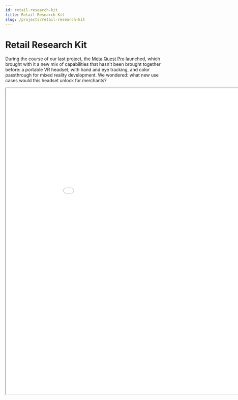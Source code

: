 ```yaml
---
id: retail-research-kit
title: Retail Research Kit
slug: /projects/retail-research-kit
---
```


# Retail Research Kit

During the course of our last project, the [Meta Quest Pro](https://www.meta.com/quest/quest-pro/) launched, which brought with it a new mix of capabilities that hasn't been brought together before: a portable VR headset, with hand and eye tracking, and color passthrough for mixed reality development. We wondered: what new use cases would this headset unlock for merchants?

<iframe width="960" height="960" src="/heatmap-visualization/" />

## Solution focused on small businesses

We realized that merchants who want to run user research studies in their stores right now have many professional options, but these studies can be expensive and time-consuming, and frankly they seem like a daunting undertaking. This is one of those areas where larger businesses are able to afford the time and money costs of these studies and optimize, putting small businesses under even more pressure to compete. We thought - hey, it might be possible to put together a retail research kit that merchants could rent for cheap (or free.) Could we use this new tech to give small businesses the tools they need to compete?

![Meta Quest Pro](/img/retail-research-kit/quest-pro.jpeg)

### Software preparation

First, we needed some software that could connect to the headset and request the user's position and orientation, and do the same for each hand's position and orientation, and the same for the gaze. After some trial-and-error, we found that at the time, Unity 2022.1.21f1 and the Built-In render pipeline was the way to go for Quest Pro (however now you can use 2022.2.1f1 and URP!) We coded up a script to save these position and orientation values over time, and another script to read those saved values and run a playback in the editor.

![Playback Video](/img/placeholder.png)

### Software preparation

The key is that all these things, the gaze, the hand position, and the user's position within the store - these are all tied together, and can be used to create secondary artifacts like heatmaps and reports. But in order to do so, you need all of this information to be correct, so when the user looks at a product, we know the right place to mark down on the heatmap.

The easy part is the hand and eye tracking, and even the user's position in space: this is all provided by the headset and is aligned together. The hard part is aligning all of this with the real world, such that the walls and floors and products really match up. To accomplish this we created a configuration mode where you load a pre-scanned 3D model of the environment, and drag it into alignment with the real environment using the controller and passthrough cameras.

![Alignment Adjustment Video](/img/placeholder.png)

### In-store trial (and error)

With all of this working, we were ready to give this idea a trial run! We offered some compensation for people's time, called local Shopify stores in our area, and we found that a local store named [Paxton Gate](https://paxtongate.com/) was as eager as we were to find out more. We'd have to scan the store first into a 3D model, then load that into our research tools so that we could do the alignment and begin recording.

Then, since we really needed that scan to work before the rest could be aligned, of course the store failed to scan. We cycled through different phones, Android and iPhone, and it just turned out that scanning the whole store was too much for the software that we had based our workflow around.

![Scan Fail Video](/img/placeholder.png)

We discovered that by focusing on a smaller part of the store, we could get a scan that would complete, and we were able to use that scan for the remainder of the research. We found, after one participant had left, that for the majority the time their eyes were not tracked. So it's important to acknowledge the reality of the current state of the art, while understanding that this is brand new technology that just launched.

### Heatmaps and artifacts

With the room scan and the aligned motion capture data at our disposal, now we could use this data to drive replays, and those replays could produce artifacts like heatmaps. We developed a set of shaders with a bunch of parameters that could control the way the heatmap looked, for example the color scheme, the size and shape of the focus beam, and the length of time it takes to colorize.

This approach worked great, because it decoupled the process of analysis from the process of capture. We could use the results that were taken yesterday to gain further insights today. And when we had a new idea about how to better visualize the data, we could go back and use existing data to validate and check our insights.

![Heatmap Generation Video](/img/placeholder.png)

## Takeaways

When everything is working, this is an invaluable and magical tool for merchants, allowing small businesses to compete with the largest corporations in doing user studies. All using technology that's within reach today. After a quick scan, some post-processing and a little debugging, we now have an interactive heatmap of the items that caught people's attention in the store, generated by our own researchers in our own environment. For a merchant who's never had easy access to this type of technology, this is now a huge opportunity.

